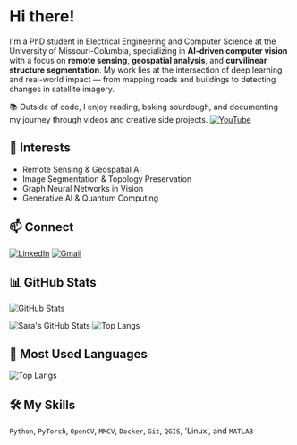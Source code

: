 # Hi there!

I'm a PhD student in Electrical Engineering and Computer Science at the University of Missouri-Columbia, specializing in **AI-driven computer vision** with a focus on **remote sensing**, **geospatial analysis**, and **curvilinear structure segmentation**. My work lies at the intersection of deep learning and real-world impact — from mapping roads and buildings to detecting changes in satellite imagery.

📚 Outside of code, I enjoy reading, baking sourdough, and documenting my journey through videos and creative side projects.
[![YouTube](https://img.shields.io/badge/-youtube-red?style=flat&logo=youtube)]([saraashojaeii@gmail.com](https://www.youtube.com/channel/UCpAOVAk5CZ6DGtBnJQr50pw))

## 🔬 Interests
- Remote Sensing & Geospatial AI
- Image Segmentation & Topology Preservation
- Graph Neural Networks in Vision
- Generative AI & Quantum Computing

## 📫 Connect
[![LinkedIn](https://img.shields.io/badge/-LinkedIn-blue?style=flat&logo=linkedin)]([https://www.linkedin.com/in/YOUR-LINKEDIN/](https://www.linkedin.com/in/sarashojaei/))
[![Gmail](https://img.shields.io/badge/-Gmail-red?style=flat&logo=gmail)](saraashojaeii@gmail.com)

## 📊 GitHub Stats
<!-- Use a GitHub Readme Stats service like this: -->
![GitHub Stats](https://github-readme-stats.vercel.app/api?username=saraashojaeii&show_icons=true&theme=default&count_private=true)

![Sara's GitHub Stats](https://github-readme-stats.vercel.app/api?username=saraashojaeii&show_icons=true&theme=default&count_private=true)
![Top Langs](https://github-readme-stats.vercel.app/api/top-langs/?username=saraashojaeii&layout=compact&hide=html,css)


## 🔧 Most Used Languages
![Top Langs](https://github-readme-stats.vercel.app/api/top-langs/?username=saraashojaeii&layout=compact&hide=html,css)

## 🛠 My Skills
`Python`, `PyTorch`, `OpenCV`, `MMCV`, `Docker`, `Git`, `QGIS`, 'Linux', and `MATLAB`
